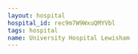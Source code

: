 ```yaml
---
layout: hospital
hospital_id: rec9m7W9WxuQMYVbl
tags: hospital
name: University Hospital Lewisham
---
```

